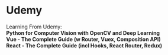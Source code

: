# Udemy
Learning From Udemy:<br>
<b>Python for Computer Vision with OpenCV and Deep Learning
<br>
<b>Vue - The Complete Guide (w Router, Vuex, Composition API)
<br>
<b>React - The Complete Guide (incl Hooks, React Router, Redux)
<br>
